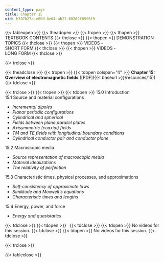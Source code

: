 ```yaml
---
content_type: page
title: Chapter 15
uid: b507b27a-e00d-8e04-ab27-60202f8906f9
---
```


{{< tableopen >}}
{{< theadopen >}}
{{< tropen >}}
{{< thopen >}}
TEXTBOOK CONTENTS
{{< thclose >}}
{{< thopen >}}
DEMONSTRATION TOPICS
{{< thclose >}}
{{< thopen >}}
VIDEOS -  
SHORT FORM
{{< thclose >}}
{{< thopen >}}
VIDEOS -  
LONG FORM
{{< thclose >}}

{{< trclose >}}

{{< theadclose >}}
{{< tropen >}}
{{< tdopen colspan="4" >}}
**Chapter 15: Overview of electromagnetic fields** ([PDF]({{< baseurl >}}/resources/15))
{{< tdclose >}}

{{< trclose >}}
{{< tropen >}}
{{< tdopen >}}
15.0 Introduction  
15.1 Source and material configurations

*   _Incremental dipoles_
*   _Planar periodic configurations_
*   _Cylindrical and spherical_
*   _Fields between plane parallel plates_
*   _Axisymmetric (coaxial) fields_
*   _TM and TE fields with longitudinal boundary conditions_
*   _Cylindrical conductor pair and conductor plane_

15.2 Macroscopic media

*   _Source representation of macroscopic media_
*   _Material idealizations_
*   _The relativity of perfection_

15.3 Characteristic times, physical processes, and approximations

*   _Self-consistency of approximate laws_
*   _Similitude and Maxwell's equations_
*   _Characteristic times and lengths_

15.4 Energy, power, and force

*   _Energy and quasistatics_


{{< tdclose >}}
{{< tdopen >}}
 
{{< tdclose >}}
{{< tdopen >}}
No videos for this session.
{{< tdclose >}}
{{< tdopen >}}
No videos for this session.
{{< tdclose >}}

{{< trclose >}}

{{< tableclose >}}
